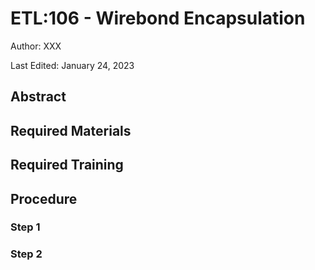 # ETL:106 - Wirebond Encapsulation

Author: XXX

Last Edited: January 24, 2023

## Abstract

## Required Materials

## Required Training

## Procedure

### Step 1

### Step 2
